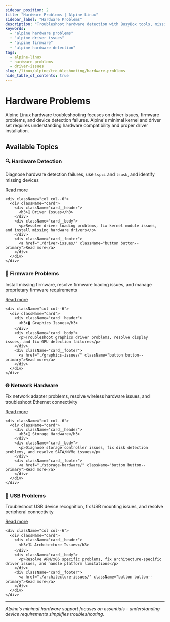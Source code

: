 ```yaml
---
sidebar_position: 2
title: "Hardware Problems | Alpine Linux"
sidebar_label: "Hardware Problems"
description: "Troubleshoot hardware detection with BusyBox tools, missing firmware issues, and driver problems on ARM/x86 platforms."
keywords:
  - "alpine hardware problems"
  - "alpine driver issues"
  - "alpine firmware"
  - "alpine hardware detection"
tags:
  - alpine-linux
  - hardware-problems
  - driver-issues
slug: /linux/alpine/troubleshooting/hardware-problems
hide_table_of_contents: true
---
```


# Hardware Problems

Alpine Linux hardware troubleshooting focuses on driver issues, firmware problems, and device detection failures. Alpine's minimal kernel and driver set requires understanding hardware compatibility and proper driver installation.

## Available Topics

<div className="container">
  <div className="row">
    <div className="col col--6">
      <div className="card">
        <div className="card__header">
          <h3>🔍 Hardware Detection</h3>
        </div>
        <div className="card__body">
          <p>Diagnose hardware detection failures, use <code>lspci</code> and <code>lsusb</code>, and identify missing devices</p>
        </div>
        <div className="card__footer">
          <a href="./hardware-detection/" className="button button--primary">Read more</a>
        </div>
      </div>
    </div>
    
    <div className="col col--6">
      <div className="card">
        <div className="card__header">
          <h3>🚗 Driver Issues</h3>
        </div>
        <div className="card__body">
          <p>Resolve driver loading problems, fix kernel module issues, and install missing hardware drivers</p>
        </div>
        <div className="card__footer">
          <a href="./driver-issues/" className="button button--primary">Read more</a>
        </div>
      </div>
    </div>
  </div>

  <div className="row">
    <div className="col col--6">
      <div className="card">
        <div className="card__header">
          <h3>💾 Firmware Problems</h3>
        </div>
        <div className="card__body">
          <p>Install missing firmware, resolve firmware loading issues, and manage proprietary firmware requirements</p>
        </div>
        <div className="card__footer">
          <a href="./firmware-problems/" className="button button--primary">Read more</a>
        </div>
      </div>
    </div>
    
    <div className="col col--6">
      <div className="card">
        <div className="card__header">
          <h3>🖥️ Graphics Issues</h3>
        </div>
        <div className="card__body">
          <p>Troubleshoot graphics driver problems, resolve display issues, and fix GPU detection failures</p>
        </div>
        <div className="card__footer">
          <a href="./graphics-issues/" className="button button--primary">Read more</a>
        </div>
      </div>
    </div>
  </div>

  <div className="row">
    <div className="col col--6">
      <div className="card">
        <div className="card__header">
          <h3>🌐 Network Hardware</h3>
        </div>
        <div className="card__body">
          <p>Fix network adapter problems, resolve wireless hardware issues, and troubleshoot Ethernet connectivity</p>
        </div>
        <div className="card__footer">
          <a href="./network-hardware/" className="button button--primary">Read more</a>
        </div>
      </div>
    </div>
    
    <div className="col col--6">
      <div className="card">
        <div className="card__header">
          <h3>💾 Storage Hardware</h3>
        </div>
        <div className="card__body">
          <p>Diagnose storage controller issues, fix disk detection problems, and resolve SATA/NVMe issues</p>
        </div>
        <div className="card__footer">
          <a href="./storage-hardware/" className="button button--primary">Read more</a>
        </div>
      </div>
    </div>
  </div>

  <div className="row">
    <div className="col col--6">
      <div className="card">
        <div className="card__header">
          <h3>🔌 USB Problems</h3>
        </div>
        <div className="card__body">
          <p>Troubleshoot USB device recognition, fix USB mounting issues, and resolve peripheral connectivity</p>
        </div>
        <div className="card__footer">
          <a href="./usb-problems/" className="button button--primary">Read more</a>
        </div>
      </div>
    </div>
    
    <div className="col col--6">
      <div className="card">
        <div className="card__header">
          <h3>🏗️ Architecture Issues</h3>
        </div>
        <div className="card__body">
          <p>Resolve ARM/x86 specific problems, fix architecture-specific driver issues, and handle platform limitations</p>
        </div>
        <div className="card__footer">
          <a href="./architecture-issues/" className="button button--primary">Read more</a>
        </div>
      </div>
    </div>
  </div>
</div>

---

*Alpine's minimal hardware support focuses on essentials - understanding device requirements simplifies troubleshooting.*